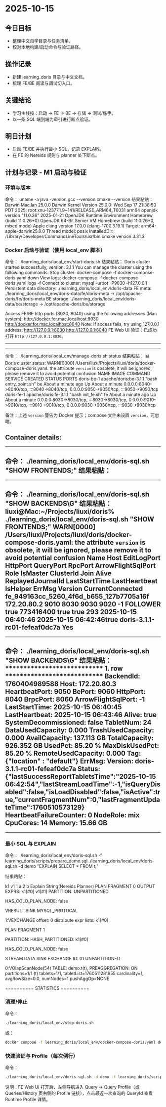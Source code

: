 # 2025-10-15

## 今日目标
- 整理中文自学目录与任务清单。
- 校对本地构建/启动命令与验证路径。

## 操作记录
- 新建 learning_doris 目录与中文文档。
- 梳理 FE/BE 阅读与调试切入口。

## 关键结论
- 学习主线按：启动 -> FE -> BE -> 存储 -> 测试/练手。
- 以一条 SQL 端到端为牵引进行断点验证。

## 明日计划
- 启动 FE/BE 并执行最小 SQL，记录 EXPLAIN。
- 在 FE 的 Nereids 规则与 planner 处下断点。

## 计划与记录 - M1 启动与验证

### 环境与版本
命令：
uname -a
java -version
gcc --version
cmake --version
结果粘贴：
Darwin Mac.lan 25.0.0 Darwin Kernel Version 25.0.0: Wed Sep 17 21:38:50 PDT 2025; root:xnu-12377.1.9~141/RELEASE_ARM64_T6031 arm64
openjdk version "11.0.26" 2025-01-21
OpenJDK Runtime Environment Homebrew (build 11.0.26+0)
OpenJDK 64-Bit Server VM Homebrew (build 11.0.26+0, mixed mode)
Apple clang version 17.0.0 (clang-1700.3.19.1)
Target: arm64-apple-darwin25.0.0
Thread model: posix
InstalledDir: /Library/Developer/CommandLineTools/usr/bin
cmake version 3.31.3

### Docker 启动与验证（使用 local_env 脚本）
命令：
./learning_doris/local_env/start-doris.sh
结果粘贴：
Doris cluster started successfully, version: 3.1.1
You can manage the cluster using the following commands:
  Stop cluster: docker-compose -f docker-compose-doris.yaml down
  View logs: docker-compose -f docker-compose-doris.yaml logs -f
  Connect to cluster: mysql -uroot -P9030 -h127.0.0.1
Persistent data directory: ./learning_doris/local_env/doris-data
  FE meta: ./learning_doris/local_env/doris-data/fe/doris-meta -> /opt/apache-doris/fe/doris-meta
  BE storage: ./learning_doris/local_env/doris-data/be/storage -> /opt/apache-doris/be/storage

Access FE/BE http ports (8030, 8040) using the following addresses (Mac system):
  http://docker.for.mac.localhost:8030
  http://docker.for.mac.localhost:8040
Note: If access fails, try using 127.0.0.1 address:
  http://127.0.0.1:8030
  http://127.0.0.1:8040
FE Web UI 验证：已成功打开 `http://127.0.0.1:8030`。

---
--- 
命令：
./learning_doris/local_env/manage-doris.sh status
结果粘贴：
📊 Doris cluster status:
WARN[0000] /Users/liuxi/Projects/liuxi/doris/docker-compose-doris.yaml: the attribute `version` is obsolete, it will be ignored, please remove it to avoid potential confusion 
NAME         IMAGE                   COMMAND                 SERVICE   CREATED              STATUS              PORTS
doris-be-1   apache/doris:be-3.1.1   "bash entry_point.sh"   be        About a minute ago   Up About a minute   0.0.0.0:8040->8040/tcp, :::8040->8040/tcp, 0.0.0.0:9050->9050/tcp, :::9050->9050/tcp
doris-fe-1   apache/doris:fe-3.1.1   "bash init_fe.sh"       fe        About a minute ago   Up About a minute   0.0.0.0:8030->8030/tcp, :::8030->8030/tcp, 0.0.0.0:9010->9010/tcp, :::9010->9010/tcp, 0.0.0.0:9030->9030/tcp, :::9030->9030/tcp

备注：上述 `version` 警告为 Docker 提示；compose 文件未设置 `version`，可忽略。

Container details:
---
--- 
命令：
./learning_doris/local_env/doris-sql.sh "SHOW FRONTENDS;"
结果粘贴：
---
--- 
命令：
./learning_doris/local_env/doris-sql.sh "SHOW BACKENDS\\G"
结果粘贴：
liuxi@Mac:~/Projects/liuxi/doris% ./learning_doris/local_env/doris-sql.sh "SHOW FRONTENDS;"
WARN[0000] /Users/liuxi/Projects/liuxi/doris/docker-compose-doris.yaml: the attribute `version` is obsolete, it will be ignored, please remove it to avoid potential confusion 
Name    Host    EditLogPort     HttpPort        QueryPort       RpcPort ArrowFlightSqlPort      Role       IsMaster        ClusterId       Join    Alive   ReplayedJournalId       LastStartTime   LastHeartbeat      IsHelper        ErrMsg  Version CurrentConnected
fe_949163cc_5260_4f6d_b655_127b7705a16f 172.20.80.2     9010    8030    9030    9020    -1      FOLLOWER   true    773416400       true    true    293     2025-10-15 06:40:46     2025-10-15 06:42:46true            doris-3.1.1-rc01-fefeaf0dc7a    Yes
---
--- 
命令：
./learning_doris/local_env/doris-sql.sh "SHOW BACKENDS\\G"
结果粘贴：
*************************** 1. row ***************************
              BackendId: 1760404989588
                   Host: 172.20.80.3
          HeartbeatPort: 9050
                 BePort: 9060
               HttpPort: 8040
               BrpcPort: 8060
     ArrowFlightSqlPort: -1
          LastStartTime: 2025-10-15 06:40:45
          LastHeartbeat: 2025-10-15 06:43:46
                  Alive: true
   SystemDecommissioned: false
              TabletNum: 24
       DataUsedCapacity: 0.000 
      TrashUsedCapacity: 0.000 
          AvailCapacity: 137.113 GB
          TotalCapacity: 926.352 GB
                UsedPct: 85.20 %
         MaxDiskUsedPct: 85.20 %
     RemoteUsedCapacity: 0.000 
                    Tag: {"location" : "default"}
                 ErrMsg: 
                Version: doris-3.1.1-rc01-fefeaf0dc7a
                 Status: {"lastSuccessReportTabletsTime":"2025-10-15 06:42:54","lastStreamLoadTime":-1,"isQueryDisabled":false,"isLoadDisabled":false,"isActive":true,"currentFragmentNum":0,"lastFragmentUpdateTime":1760510573129}
HeartbeatFailureCounter: 0
               NodeRole: mix
               CpuCores: 14
                 Memory: 15.66 GB
---
--- 



### 最小 SQL 与 EXPLAIN
命令：
./learning_doris/local_env/doris-sql.sh -f learning_doris/scripts/prepare_demo.sql
./learning_doris/local_env/doris-sql.sh -d demo "EXPLAIN SELECT * FROM t;"

结果粘贴：

k1      v1
1       a
2       b
Explain String(Nereids Planner)
PLAN FRAGMENT 0
  OUTPUT EXPRS:
    k1[#0]
    v1[#1]
  PARTITION: UNPARTITIONED

  HAS_COLO_PLAN_NODE: false

  VRESULT SINK
     MYSQL_PROTOCAL

  1:VEXCHANGE
     offset: 0
     distribute expr lists: k1[#0]

PLAN FRAGMENT 1

  PARTITION: HASH_PARTITIONED: k1[#0]

  HAS_COLO_PLAN_NODE: false

  STREAM DATA SINK
    EXCHANGE ID: 01
    UNPARTITIONED

  0:VOlapScanNode(54)
     TABLE: demo.t(t), PREAGGREGATION: ON
     partitions=1/1 (t)
     tablets=1/1, tabletList=1760511281955
     cardinality=1, avgRowSize=0.0, numNodes=1
     pushAggOp=NONE



========== STATISTICS ==========



### 清理/停止
命令：
```bash
./learning_doris/local_env/stop-doris.sh
```
或：
```bash
docker compose -f learning_doris/local_env/docker-compose-doris.yaml down
```

### 快速验证与 Profile（每次例行）
命令：
```bash
./learning_doris/local_env/doris-sql.sh -d demo -f learning_doris/scripts/bench.sql
```
说明：FE Web UI 打开后，左侧导航进入 Query -> Query Profile（或 Queries/History 页右侧的 Profile 链接），点击最近一次查询的 QueryId 查看 Runtime Profile 详情。


